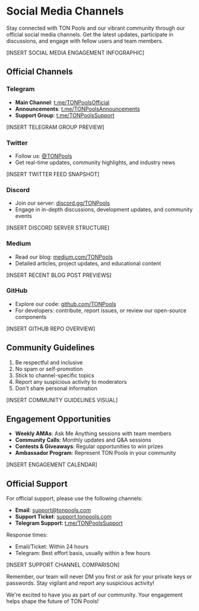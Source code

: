 # Social Media Channels

Stay connected with TON Pools and our vibrant community through our official social media channels. Get the latest updates, participate in discussions, and engage with fellow users and team members.

[INSERT SOCIAL MEDIA ENGAGEMENT INFOGRAPHIC]

## Official Channels

### Telegram
- **Main Channel**: [t.me/TONPoolsOfficial](https://t.me/TONPoolsOfficial)
- **Announcements**: [t.me/TONPoolsAnnouncements](https://t.me/TONPoolsAnnouncements)
- **Support Group**: [t.me/TONPoolsSupport](https://t.me/TONPoolsSupport)

[INSERT TELEGRAM GROUP PREVIEW]

### Twitter
- Follow us: [@TONPools](https://twitter.com/TONPools)
- Get real-time updates, community highlights, and industry news

[INSERT TWITTER FEED SNAPSHOT]

### Discord
- Join our server: [discord.gg/TONPools](https://discord.gg/TONPools)
- Engage in in-depth discussions, development updates, and community events

[INSERT DISCORD SERVER STRUCTURE]

### Medium
- Read our blog: [medium.com/TONPools](https://medium.com/TONPools)
- Detailed articles, project updates, and educational content

[INSERT RECENT BLOG POST PREVIEWS]

### GitHub
- Explore our code: [github.com/TONPools](https://github.com/TONPools)
- For developers: contribute, report issues, or review our open-source components

[INSERT GITHUB REPO OVERVIEW]

## Community Guidelines

1. Be respectful and inclusive
2. No spam or self-promotion
3. Stick to channel-specific topics
4. Report any suspicious activity to moderators
5. Don't share personal information

[INSERT COMMUNITY GUIDELINES VISUAL]

## Engagement Opportunities

- **Weekly AMAs**: Ask Me Anything sessions with team members
- **Community Calls**: Monthly updates and Q&A sessions
- **Contests & Giveaways**: Regular opportunities to win prizes
- **Ambassador Program**: Represent TON Pools in your community

[INSERT ENGAGEMENT CALENDAR]

## Official Support

For official support, please use the following channels:
- **Email**: support@tonpools.com
- **Support Ticket**: [support.tonpools.com](https://support.tonpools.com)
- **Telegram Support**: [t.me/TONPoolsSupport](https://t.me/TONPoolsSupport)

Response times:
- Email/Ticket: Within 24 hours
- Telegram: Best effort basis, usually within a few hours

[INSERT SUPPORT CHANNEL COMPARISON]

Remember, our team will never DM you first or ask for your private keys or passwords. Stay vigilant and report any suspicious activity!

We're excited to have you as part of our community. Your engagement helps shape the future of TON Pools!